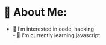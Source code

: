 # 💫 About Me:
- 👀 I’m interested in code, hacking<br>- 🌱 I’m currently learning javascript<br>


<!---
hysterogeny/hysterogeny is a ✨ special ✨ repository because its `README.md` (this file) appears on your GitHub profile.
You can click the Preview link to take a look at your changes.
--->
